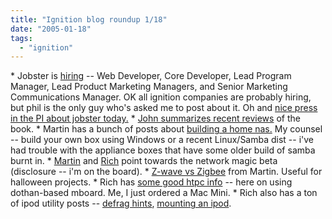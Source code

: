 ```yaml
---
title: "Ignition blog roundup 1/18"
date: "2005-01-18"
tags: 
  - "ignition"
---
```


\* Jobster is [hiring](http://www.thebogles.com/blog/2005/01/jobster-is-hiring.html) -- Web Developer, Core Developer, Lead Program Manager, Lead Product Marketing Managers, and Senior Marketing Communications Manager. OK all ignition companies are probably hiring, but phil is the only guy who's asked me to post about it. Oh and [nice press in the PI about jobster today.](http://seattlepi.nwsource.com/business/208259_jobster18.html) \* [John summarizes recent reviews](http://marketingplaybook.com/2005/01/13/recent_webblog_book_reviews.html) of the book. \* Martin has a bunch of posts about [building a home nas.](http://www.martinandalex.com/blog/archives/2005/01/thinking_nas_ag.html) My counsel -- build your own box using Windows or a recent Linux/Samba dist -- i've had trouble with the appliance boxes that have some older build of samba burnt in. \* [Martin](http://www.martinandalex.com/blog/archives/2005/01/try_network_mag.html) and [Rich](http://www.tongfamily.com) point towards the network magic beta (disclosure -- i'm on the board). \* [Z-wave vs Zigbee](http://www.martinandalex.com/blog/archives/2005/01/good_zigbeezens.html) from Martin. Useful for halloween projects. \* Rich has [some good htpc info](http://www.tongfamily.com//2004/12/29/htpc_with_dothan.html) -- here on using dothan-based mboard. Me, I just ordered a Mac Mini. \* Rich also has a ton of ipod utility posts -- [defrag hints](http://www.tongfamily.com/guide/ipod/2004/12/19/defragmenting_an_ipod.html), [mounting an ipod](http://www.tongfamily.com/guide/ipod/2004/12/17/anapod_explorer.html).
